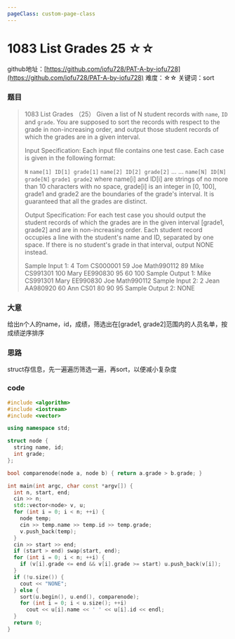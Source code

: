 ```yaml
---
pageClass: custom-page-class
---
```


# 1083 List Grades 25 ☆☆

github地址：[https://github.com/iofu728/PAT-A-by-iofu728](https://github.com/iofu728/PAT-A-by-iofu728)
难度：☆☆
关键词：sort

### 题目

> 1083 List Grades （25）
> Given a list of N student records with `name`, `ID` and `grade`. You are supposed to sort the records with respect to the grade in non-increasing order, and output those student records of which the grades are in a given interval.
>
> Input Specification:
> Each input file contains one test case. Each case is given in the following format:
>
> `N`
> `name[1] ID[1] grade[1]`
> `name[2] ID[2] grade[2]`
> ... ...
> `name[N] ID[N] grade[N]`
> `grade1 grade2`
> where name[i] and ID[i] are strings of no more than 10 characters with no space, grade[i] is an integer in [0, 100], grade1 and grade2 are the boundaries of the grade's interval. It is guaranteed that all the grades are distinct.
>
> Output Specification:
> For each test case you should output the student records of which the grades are in the given interval [grade1, grade2] and are in non-increasing order. Each student record occupies a line with the student's name and ID, separated by one space. If there is no student's grade in that interval, output NONE instead.
>
> Sample Input 1:
> 4
> Tom CS000001 59
> Joe Math990112 89
> Mike CS991301 100
> Mary EE990830 95
> 60 100
> Sample Output 1:
> Mike CS991301
> Mary EE990830
> Joe Math990112
> Sample Input 2:
> 2
> Jean AA980920 60
> Ann CS01 80
> 90 95
> Sample Output 2:
> NONE
### 大意
给出n个人的name，id，成绩，筛选出在[grade1, grade2]范围内的人员名单，按成绩逆序排序

### 思路
struct存信息，先一遍遍历筛选一遍，再sort，以便减小复杂度

### code
```cpp
#include <algorithm>
#include <iostream>
#include <vector>

using namespace std;

struct node {
  string name, id;
  int grade;
};

bool comparenode(node a, node b) { return a.grade > b.grade; }

int main(int argc, char const *argv[]) {
  int n, start, end;
  cin >> n;
  std::vector<node> v, u;
  for (int i = 0; i < n; ++i) {
    node temp;
    cin >> temp.name >> temp.id >> temp.grade;
    v.push_back(temp);
  }
  cin >> start >> end;
  if (start > end) swap(start, end);
  for (int i = 0; i < n; ++i) {
    if (v[i].grade <= end && v[i].grade >= start) u.push_back(v[i]);
  }
  if (!u.size()) {
    cout << "NONE";
  } else {
    sort(u.begin(), u.end(), comparenode);
    for (int i = 0; i < u.size(); ++i)
      cout << u[i].name << ' ' << u[i].id << endl;
  }
  return 0;
}
```

